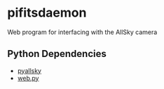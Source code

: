 pifitsdaemon
========

Web program for interfacing with the AllSky camera

Python Dependencies
-------------------

* [pyallsky](https://github.com/badders/pyallsky)
* [web.py](http://webpy.org/)
